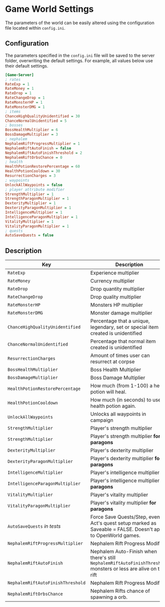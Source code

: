 # Game World Settings

The parameters of the world can be easily altered using the configuration file located within `config.ini`.

## Configuration

The parameters specified in the `config.ini` file will be saved to the server folder, overwriting the default settings. For example, all values below use their default settings.

```ini
[Game-Server]
; rates
RateExp = 1
RateMoney = 1
RateDrop = 1
RateChangeDrop = 1
RateMonsterHP = 1
RateMonsterDMG = 1
; items
ChanceHighQualityUnidentified = 30
ChanceNormalUnidentified = 5
; bosses
BossHealthMultiplier = 6
BossDamageMultiplier = 3
; nephalem
NephalemRiftProgressMultiplier = 1
NephalemRiftAutoFinish = false
NephalemRiftAutoFinishThreshold = 2
NephalemRiftOrbsChance = 0
; health
HealthPotionRestorePercentage = 60
HealthPotionCooldown = 30
ResurrectionCharges = 3
; waypoints
UnlockAllWaypoints = false
; player attribute modifier
StrengthMultiplier = 1
StrengthParagonMultiplier = 1
DexterityMultiplier = 1
DexterityParagonMultiplier = 1
IntelligenceMultiplier = 1
IntelligenceParagonMultiplier = 1
VitalityMultiplier = 1
VitalityParagonMultiplier = 1
; quests
AutoSaveQuests = false
```

## Description

| Key              | Description               |
| ---------------- | ------------------------- |
| `RateExp`        | Experience multiplier     |
| `RateMoney`      | Currency multiplier       |
| `RateDrop`       | Drop quantity multiplier  |
| `RateChangeDrop` | Drop quality multiplier   |
| `RateMonsterHP`  | Monsters HP multiplier    |
| `RateMonsterDMG` | Monster damage multiplier |
| `ChanceHighQualityUnidentified` | Percentage that a unique, legendary, set or special item created is unidentified |
| `ChanceNormalUnidentified` | Percentage that normal item created is unidentified |
| `ResurrectionCharges` | Amount of times user can resurrect at corpse |
| `BossHealthMultiplier` | Boss Health Multiplier |
| `BossDamageMultiplier` | Boss Damage Multiplier |
| `HealthPotionRestorePercentage` | How much (from 1-100) a health potion will heal. |
| `HealthPotionCooldown` | How much (in seconds) to use a health potion again. |
| `UnlockAllWaypoints` | Unlocks all waypoints in campaign |
| `StrengthMultiplier` | Player's strength multiplier |
| `StrengthMultiplier` | Player's strength multiplier **for paragons** |
| `DexterityMultiplier` | Player's dexterity multiplier |
| `DexterityParagonMultiplier` | Player's dexterity multiplier **for paragons** |
| `IntelligenceMultiplier` | Player's intelligence multiplier |
| `IntelligenceParagonMultiplier` | Player's intelligence multiplier **for paragons** |
| `VitalityMultiplier` | Player's vitality multiplier |
| `VitalityParagonMultiplier` | Player's vitality multiplier **for paragons** |
| `AutoSaveQuests` *in tests* | Force Save Quests/Step, even if Act's quest setup marked as Saveable = FALSE. Doesn't apply to OpenWorld games. |
| `NephalemRiftProgressMultiplier` | Nephalem Rift Progress Modifier |
| `NephalemRiftAutoFinish` | Nephalem Auto-Finish when there's still `NephalemRiftAutoFinishThreshold` monsters or less are alive on the rift |
| `NephalemRiftAutoFinishThreshold` | Nephalem Rift Progress Modifier |
| `NephalemRiftOrbsChance` | Nephalem Rifts chance of spawning a orb. |
